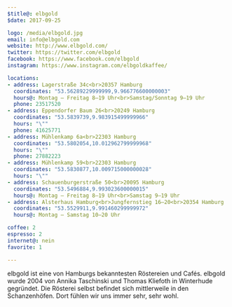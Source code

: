 ```yaml
---
$title@: elbgold
$date: 2017-09-25

logo: /media/elbgold.jpg
email: info@elbgold.com
website: http://www.elbgold.com/
twitter: https://twitter.com/elbgold
facebook: https://www.facebook.com/elbgold
instagram: https://www.instagram.com/elbgoldkaffee/

locations:
- address: Lagerstraße 34c<br>20357 Hamburg
  coordinates: "53.56289229999999,9.966776600000003"
  hours@: Montag – Freitag 8–19 Uhr<br>Samstag/Sonntag 9–19 Uhr
  phone: 23517520
- address: Eppendorfer Baum 26<br>20249 Hamburg
  coordinates: "53.5839739,9.983915499999966"
  hours: "\""
  phone: 41625771
- address: Mühlenkamp 6a<br>22303 Hamburg
  coordinates: "53.5802054,10.012962799999968"
  hours: "\""
  phone: 27882223
- address: Mühlenkamp 59<br>22303 Hamburg
  coordinates: "53.5830877,10.009715000000028"
  hours: "\""
- address: Schauenburgerstraße 50<br>20095 Hamburg
  coordinates: "53.5496884,9.993023600000015"
  hours@: Montag – Freitag 8–19 Uhr<br>Samstag 9–19 Uhr
- address: Alsterhaus Hamburg<br>Jungfernstieg 16–20<br>20354 Hamburg
  coordinates: "53.5529911,9.991460299999972"
  hours@: Montag – Samstag 10–20 Uhr

coffee: 2
espresso: 2
internet@: nein
favorite: 1

---
```

elbgold ist eine von Hamburgs bekanntesten Röstereien und Cafés. elbgold wurde 2004 von Annika Taschinski und Thomas Kliefoth in Winterhude gegründet. Die Rösterei selbst befindet sich mittlerweile in den Schanzenhöfen. Dort fühlen wir uns immer sehr, sehr wohl.